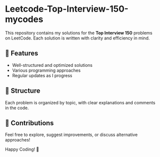 # Leetcode-Top-Interview-150-mycodes

This repository contains my solutions for the **Top Interview 150** problems on LeetCode. Each solution is written with clarity and efficiency in mind.  

## 🚀 Features  
- Well-structured and optimized solutions  
- Various programming approaches  
- Regular updates as I progress  

## 📂 Structure  
Each problem is organized by topic, with clear explanations and comments in the code.  

## 🤝 Contributions  
Feel free to explore, suggest improvements, or discuss alternative approaches!  

Happy Coding! 🚀  

